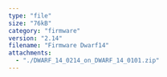 ```yaml
---
type: "file"
size: "76kB"
category: "firmware"
version: "2.14"
filename: "Firmware Dwarf14"
attachments:
  - "./DWARF_14_0214_on_DWARF_14_0101.zip"
---
```

